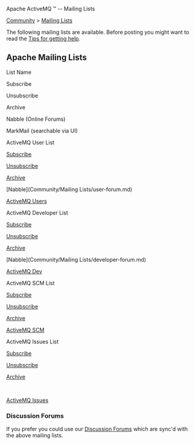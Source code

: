 Apache ActiveMQ ™ -- Mailing Lists 

[Community](community.md) > [Mailing Lists](Community/mailing-lists.md)


The following mailing lists are available. Before posting you might want to read the [Tips for getting help](CommunityCommunity/Community/tips-for-getting-help.md).

Apache Mailing Lists
--------------------

List Name

Subscribe

Unsubscribe

Archive

Nabble (Online Forums)

MarkMail (searchable via UI)

ActiveMQ User List

[Subscribe](mailto:users-subscribe@activemq.apache.org)

[Unsubscribe](mailto:users-unsubscribe@activemq.apache.org)

[Archive](http://mail-archives.apache.org/mod_mbox/activemq-users/)

[Nabble](Community/Mailing Lists/user-forum.md)

[ActiveMQ Users](http://activemq-users.markmail.org/)

ActiveMQ Developer List

[Subscribe](mailto:dev-subscribe@activemq.apache.org)

[Unsubscribe](mailto:dev-unsubscribe@activemq.apache.org)

[Archive](http://mail-archives.apache.org/mod_mbox/activemq-dev/)

[Nabble](Community/Mailing Lists/developer-forum.md)

[ActiveMQ Dev](http://activemq-dev.markmail.org/)

ActiveMQ SCM List

[Subscribe](mailto:commits-subscribe@activemq.apache.org)

[Unsubscribe](mailto:commits-unsubscribe@activemq.apache.org)

[Archive](http://mail-archives.apache.org/mod_mbox/activemq-commits/)

[ActiveMQ SCM](http://activemq-commits.markmail.org/)

ActiveMQ Issues List

[Subscribe](mailto:issues-subscribe@activemq.apache.org)

[Unsubscribe](mailto:issues-unsubscribe@activemq.apache.org)[](mailto:commits-unsubscribe@activemq.apache.org)

[Archive](http://mail-archives.apache.org/mod_mbox/activemq-issues/)[](http://mail-archives.apache.org/mod_mbox/activemq-commits/)

 

[ActiveMQ Issues](http://activemq-issues.markmail.org/)

### Discussion Forums

If you prefer you could use our [Discussion Forums](CommunityCommunity/Community/discussion-forums.md) which are sync'd with the above mailing lists.

